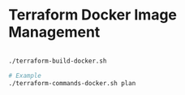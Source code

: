 # Terraform Docker Image Management

```sh

./terraform-build-docker.sh

# Example
./terraform-commands-docker.sh plan

```
